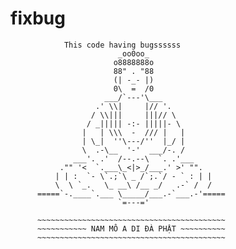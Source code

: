 # fixbug
                This code having bugssssss
                            _oo0oo_                       
                           o8888888o                      
                           88" . "88                      
                           (| -_- |)                      
                           0\  =  /0                      
                         ___/`---'\___                    
                       .' \\|     |// '.                  
                      / \\|||     |||// \                 
                     / _||||| -:- |||||- \                
                    |   | \\\  -  /// |   |               
                    | \_|  ''\---/''  |_/ |               
                    \  .-\__  '-'  ___/-. /               
                  ___'. .'  /--.--\  `. .'___             
               ."" '<  `.___\_<|>_/___.' >' "".           
              | | :  `- \`.;`\ _ /`;.`/ - ` : | |         
              \  \ `_.   \_ __\ /__ _/   .-` /  /         
          =====`-.____`.___ \_____/___.-`___.-'=====      
                            `=---='                       
                                                          
          ~~~~~~~~~~~~~~~~~~~~~~~~~~~~~~~~~~~~~~~~~~      
          ~~~~~~~~~~~ NAM MÔ A DI ĐÀ PHẬT ~~~~~~~~~~      
          ~~~~~~~~~~~~~~~~~~~~~~~~~~~~~~~~~~~~~~~~~~      
